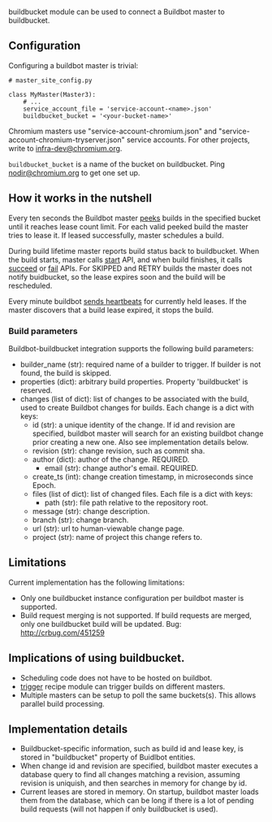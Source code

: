 buildbucket module can be used to connect a Buildbot master to buildbucket.

## Configuration

Configuring a buildbot master is trivial:

    # master_site_config.py

    class MyMaster(Master3):
        # ...
        service_account_file = 'service-account-<name>.json'
        buildbucket_bucket = '<your-bucket-name>'


Chromium masters use "service-account-chromium.json" and
"service-account-chromium-tryserver.json" service accounts. For other projects,
write to [infra-dev@chromium.org](mailto:infra-dev@chromium.org).

`buildbucket_bucket` is a name of the bucket on buildbucket. Ping
nodir@chromium.org to get one set up.

## How it works in the nutshell
Every ten seconds the Buildbot master [peeks][api_peek] builds in the
specified bucket until it reaches lease count limit. For each valid peeked
build the master tries to lease it. If leased successfully, master schedules a
build.

During build lifetime master reports build status back to buildbucket. When the
build starts, master calls [start][api_start] API, and when build finishes, it
calls [succeed][api_succeed] or [fail][api_fail] APIs. For SKIPPED and RETRY
builds the master does not notify buidbucket, so the lease expires soon and the
build will be rescheduled.

Every minute buildbot [sends heartbeats][api_heartbeat] for currently held
leases. If the master discovers that a build lease expired, it stops the build.

### Build parameters
Buildbot-buildbucket integration supports the following build parameters:

* builder_name (str): required name of a builder to trigger. If builder is not
  found, the build is skipped.
* properties (dict): arbitrary build properties. Property 'buildbucket' is
  reserved.
* changes (list of dict): list of changes to be associated with the build, used
  to create Buildbot changes for builds.
  Each change is a dict with keys:
    * id (str): a unique identity of the change.
      If id and revision are specified, buildbot master will search for an
      existing buildbot change prior creating a new one. Also see implementation
      details below.
    * revision (str): change revision, such as commit sha.
    * author (dict): author of the change. REQUIRED.
        * email (str): change author's email. REQUIRED.
    * create_ts (int): change creation timestamp, in microseconds since Epoch.
    * files (list of dict): list of changed files.
      Each file is a dict with keys:
        * path (str): file path relative to the repository root.
    * message (str): change description.
    * branch (str): change branch.
    * url (str): url to human-viewable change page.
    * project (str): name of project this change refers to.

## Limitations

Current implementation has the following limitations:

* Only one buildbucket instance configuration per buildbot master is supported.
* Build request merging is not supported. If build requests are merged,
  only one buildbucket build will be updated.
  Bug: http://crbug.com/451259

## Implications of using buildbucket.

* Scheduling code does not have to be hosted on buildbot.
* [trigger](../../slave/recipe_modules/trigger) recipe module can trigger
  builds on different masters.
* Multiple masters can be setup to poll the same buckets(s). This allows
  parallel build processing.

## Implementation details

* Buildbucket-specific information, such as build id and lease key, is stored in
  "buildbucket" property of Buidlbot entities.
* When change id and revision are specified, buildbot master executes a database
  query to find all changes matching a revision, assuming revision is uniquish,
  and then searches in memory for change by id.
* Current leases are stored in memory. On startup, buildbot master loads them
  from the database, which can be long if there is a lot of pending build
  requests (will not happen if only buildbucket is used).

[api_peek]: https://cr-buildbucket.appspot.com/_ah/api/explorer/#p/buildbucket/v1/buildbucket.peek
[api_start]: https://cr-buildbucket.appspot.com/_ah/api/explorer/#p/buildbucket/v1/buildbucket.start
[api_heartbeat]: https://cr-buildbucket.appspot.com/_ah/api/explorer/#p/buildbucket/v1/buildbucket.heartbeat_batch
[api_succeed]: https://cr-buildbucket.appspot.com/_ah/api/explorer/#p/buildbucket/v1/buildbucket.succeed
[api_fail]: https://cr-buildbucket.appspot.com/_ah/api/explorer/#p/buildbucket/v1/buildbucket.fail
[cr-buildbucket-dev-9c9efb83ec4b.json]: http://storage.googleapis.com/cr-buildbucket-dev/cr-buildbucket-dev-9c9efb83ec4b.json
[buildbucket-service-account-bug]: https://go/buildbucket-service-account-bug
